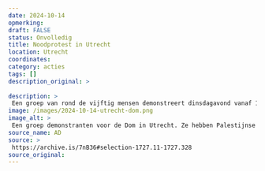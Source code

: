 ```yaml
---
date: 2024-10-14
opmerking: 
draft: FALSE
status: Onvolledig
title: Noodprotest in Utrecht
location: Utrecht
coordinates: 
category: acties
tags: []
description_original: > 
 
description: > 
 Een groep van rond de vijftig mensen demonstreert dinsdagavond vanaf 18:00 uur in Utrecht. De actie begint onder het bollendak bij station Utrecht Centraal en verplaatst zich vervolgens naar het Domplein. De actievoerders demonstreren tegen de betrokkenheid van Nederland bij de genocide in Gaza.
image: /images/2024-10-14-utrecht-dom.png
image_alt: > 
 Een groep demonstranten voor de Dom in Utrecht. Ze hebben Palestijnse vlaggen bij zich.
source_name: AD
source: > 
 https://archive.is/7nB36#selection-1727.11-1727.328
source_original: 
---
```

